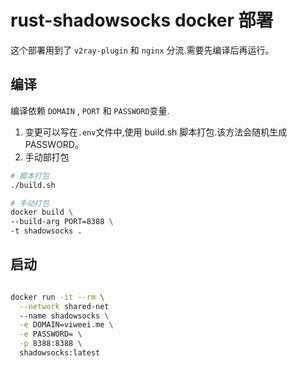 # rust-shadowsocks docker 部署

这个部署用到了 `v2ray-plugin` 和 `nginx` 分流.需要先编译后再运行。

## 编译

编译依赖 `DOMAIN` , `PORT` 和 `PASSWORD`变量.

1. 变更可以写在`.env`文件中,使用 build.sh 脚本打包.该方法会随机生成 PASSWORD。
2. 手动部打包

```sh
# 脚本打包
./build.sh

# 手动打包
docker build \
--build-arg PORT=8388 \
-t shadowsocks .
```

## 启动

```sh

docker run -it --rm \
  --network shared-net
  --name shadowsocks \
  -e DOMAIN=viweei.me \
  -e PASSWORD= \
  -p 8388:8388 \
  shadowsocks:latest
```
